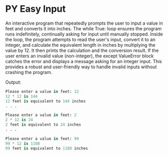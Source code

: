 # PY Easy Input

An interactive program that repeatedly prompts the user to input a value in feet and converts it into inches. The while True: loop ensures the program runs indefinitely, continually asking for input until manually stopped. Inside the loop, the program attempts to read the user's input, convert it to an integer, and calculate the equivalent length in inches by multiplying the value by 12. It then prints the calculation and the conversion result. If the user enters an invalid value (non-integer), the except ValueError block catches the error and displays a message asking for an integer input. This provides a robust and user-friendly way to handle invalid inputs without crashing the program.

Output:
```py
Please enter a value in feet: 12
12 * 12 is 144
12 feet is equivalent to 144 inches
. . .
```
```py
Please enter a value in feet: 2
2 * 12 is 24
2 feet is equivalent to 24 inches
. . .
```
```py
Please enter a value in feet: 99
99 * 12 is 1188
99 feet is equivalent to 1188 inches
```
